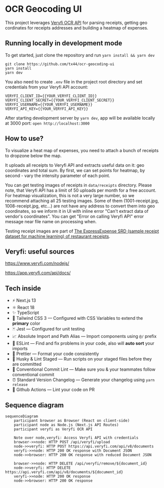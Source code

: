 # OCR Geocoding UI

This project leverages [Veryfi OCR API](https://www.veryfi.com/products/ocr-api-platform/) for parsing receipts, getting geo cordinates for receipts addresses and building a heatmap of expenses.

## Running locally in development mode

To get started, just clone the repository and run `yarn install && yarn dev`

```
git clone https://github.com/tx44/ocr-geocoding-ui
yarn install
yarn dev
```

You also need to create `.env` file in the project root directory and set credentials from your Veryfi API account:

```
VERYFI_CLIENT_ID={{YOUR_VERYFI_CLIENT_ID}}
VERYFI_CLIENT_SECRET={{YOUR_VERYFI_CLIENT_SECRET}}
VERYFI_USERNAME={{YOUR_VERYFI_USERNAME}}
VERYFI_API_KEY={{YOUR_VERYFI_API_KEY}}
```

After starting development server by `yarn dev`, app will be available locally at 3000 port: `open http://localhost:3000`

## How to use?

To visualize a heat map of expenses, you need to attach a bunch of receipts to dropzone below the map.

It uploads all receipts to Veryfi API and extracts useful data on it: geo coordinates and total sum. By first, we can set points for heatmap, by second - vary the intensity parameter of each point.

You can get testing images of receipts in `data/receipts` directory. Please note, that Veryfi API has a limit of 50 uploads per month for a free account. For heatmap visualization, this is not a very large number, so we recommend attaching all 25 testing images. Some of them (1001-receipt.jpg, 1008-receipt.jpg, etc...) are not have any address to convert them into geo coordinates, so we inform it in UI with inline error "Can't extract data of vendor's coordinates". You can get "Error on calling Veryfi API" error message near file name on processing when.

Testing receipt images are part of [The ExpressExpense SRD (sample receipt dataset for machine learning) of restaurant receipts](https://expressexpense.com/blog/free-receipt-images-ocr-machine-learning-dataset/).

## Veryfi: useful sources

https://www.veryfi.com/nodejs/

https://app.veryfi.com/api/docs/

## Tech inside

-   ⚡️ Next.js 13
-   ⚛️ React 18
-   ✨ TypeScript
-   💨 Tailwind CSS 3 — Configured with CSS Variables to extend the **primary** color
-   🃏 Jest — Configured for unit testing
-   📈 Absolute Import and Path Alias — Import components using `@/` prefix
-   📏 ESLint — Find and fix problems in your code, also will **auto sort** your imports
-   💖 Prettier — Format your code consistently
-   🐶 Husky & Lint Staged — Run scripts on your staged files before they are committed
-   🤖 Conventional Commit Lint — Make sure you & your teammates follow conventional commit
-   ⏰ Standard Version Changelog — Generate your changelog using `yarn release`
-   👷 Github Actions — Lint your code on PR

## Sequence diagram

```mermaid
sequenceDiagram
    participant browser as Browser (React on client-side)
    participant node as Node.js (Next.js API Routes)
    participant veryfi as Veryfi OCR API

    Note over node,veryfi: Access Veryfi API with credentials
    browser->>node: HTTP POST /api/veryfi/upload
    node->>veryfi: HTTP POST https://api.veryfi.com/api/v8/documents
    veryfi->>node: HTTP 200 OK response with Document JSON
    node->>browser: HTTP 200 OK response with reduced Document JSON

    browser->>node: HTTP DELETE /api/veryfi/remove/${document_id}
    node->>veryfi: HTTP DELETE https://api.veryfi.com/api/v8/documents/${document_id}
    veryfi->>node: HTTP 200 OK response
    node->>browser: HTTP 200 OK response
```
